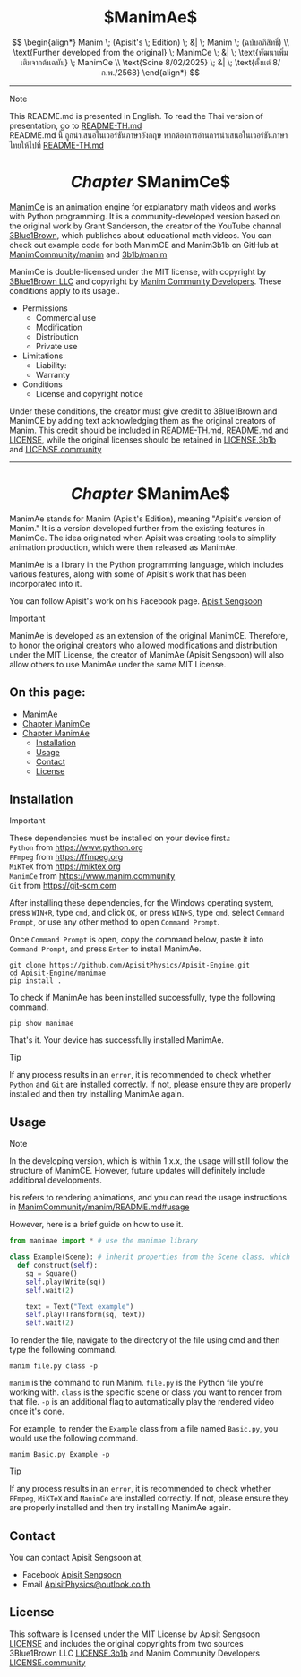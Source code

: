 <div align="center">
  <h1>$ManimAe$</h1>
  <p>
    $$
    \begin{align*}
    Manim \; (Apisit's \; Edition) \; &| \; Manim \; (ฉบับอภิสิทธิ์) \\
    \text{Further developed from the original} \; ManimCe \; &| \; \text{พัฒนาเพิ่มเติมจากต้นฉบับ} \; ManimCe \\
    \text{Scine 8/02/2025} \; &| \; \text{ตั้งแต่ 8/ก.พ./2568}
    \end{align*}
    $$
  </p>
</div>
<hr/>

> [!NOTE]
> This README.md is presented in English. To read the Thai version of presentation, go to [README-TH.md](https://github.com/ApisitPhysics/Apisit-Engine/blob/main/README-TH.md)<br>
> README.md นี้ ถูกนำเสนอในเวอร์ชันภาษาอังกฤษ หากต้องการอ่านการนำเสนอในเวอร์ชันภาษาไทยให้ไปที่ [README-TH.md](https://github.com/ApisitPhysics/Apisit-Engine/blob/main/README-TH.md)

<div align="center">
  <h1>
    <i>Chapter</i> $ManimCe$
  </h1>
</div>

[ManimCe](https://www.manim.community) is an animation engine for explanatory math videos and works with Python programming. It is a community-developed version based on the original work by Grant Sanderson, the creator of the YouTube channal [3Blue1Brown](https://www.3blue1brown.com/), which publishes about educational math videos. You can check out example code for both ManimCE and Manim3b1b on GitHub at [ManimCommunity/manim](https://github.com/ManimCommunity/manim) and [3b1b/manim](https://github.com/3b1b/manim) <br>

ManimCe is double-licensed under the MIT license, with copyright by [3Blue1Brown LLC](https://github.com/ManimCommunity/manim/blob/main/LICENSE) and copyright by [Manim Community Developers](https://github.com/ManimCommunity/manim/blob/main/LICENSE.community). These conditions apply to its usage..

- Permissions
  - Commercial use
  - Modification
  - Distribution
  - Private use
- Limitations
  - Liability:
  - Warranty
- Conditions
  - License and copyright notice

Under these conditions, the creator must give credit to 3Blue1Brown and ManimCE by adding text acknowledging them as the original creators of Manim. This credit should be included in [README-TH.md](https://github.com/ApisitPhysics/Apisit-Engine/blob/main/README-TH.md),  [README.md](https://github.com/ApisitPhysics/Apisit-Engine/blob/main/README.md) and [LICENSE](https://github.com/ApisitPhysics/Apisit-Engine/blob/main/LICENSE), while the original licenses should be retained in [LICENSE.3b1b](https://github.com/ApisitPhysics/Apisit-Engine/blob/main/LICENSE.3b1b) and [LICENSE.community](https://github.com/ApisitPhysics/Apisit-Engine/blob/main/LICENSE.community)
<hr/>

<div align="center">
  <h1>
    <i>Chapter</i> $ManimAe$
  </h1>
</div>

ManimAe stands for Manim (Apisit's Edition), meaning "Apisit's version of Manim." It is a version developed further from the existing features in ManimCe. The idea originated when Apisit was creating tools to simplify animation production, which were then released as ManimAe.

ManimAe is a library in the Python programming language, which includes various features, along with some of Apisit's work that has been incorporated into it.

You can follow Apisit's work on his Facebook page. [Apisit Sengsoon](https://www.facebook.com/share/1A1N9ye7y8)

> [!IMPORTANT]
> ManimAe is developed as an extension of the original ManimCE. Therefore, to honor the original creators who allowed modifications and distribution under the MIT License, the creator of ManimAe (Apisit Sengsoon) will also allow others to use ManimAe under the same MIT License.

## On this page:

- [ManimAe](#manimae)
- [Chapter ManimCe](#----chapter-manimce--)
- [Chapter ManimAe](#----chapter-manimae--)
  - [Installation](#installation)
  - [Usage](#usage)
  - [Contact](#contact)
  - [License](#license)

## Installation

> [!IMPORTANT]
> These dependencies must be installed on your device first.:<br>
> `Python` from https://www.python.org <br>
> `FFmpeg` from https://ffmpeg.org <br>
> `MiKTeX` from https://miktex.org <br>
> `ManimCe` from https://www.manim.community <br>
> `Git` from https://git-scm.com

After installing these dependencies, for the Windows operating system, press `WIN+R`, type `cmd`, and click `OK`, or press `WIN+S`, type `cmd`, select `Command Prompt`, or use any other method to open `Command Prompt`.

Once `Command Prompt` is open, copy the command below, paste it into `Command Prompt`, and press `Enter` to install ManimAe.

```plain tex
git clone https://github.com/ApisitPhysics/Apisit-Engine.git
cd Apisit-Engine/manimae
pip install .

```

To check if ManimAe has been installed successfully, type the following command.

```plain tex
pip show manimae

```

That's it. Your device has successfully installed ManimAe.

> [!TIP]
> If any process results in an `error`, it is recommended to check whether `Python` and `Git` are installed correctly. If not, please ensure they are properly installed and then try installing ManimAe again.

## Usage

> [!NOTE]
> In the developing version, which is within 1.x.x, the usage will still follow the structure of ManimCE. However, future updates will definitely include additional developments.

his refers to rendering animations, and you can read the usage instructions in [ManimCommunity/manim/README.md#usage](https://github.com/ManimCommunity/manim/blob/main/README.md#usage)

However, here is a brief guide on how to use it.

```python
from manimae import * # use the manimae library

class Example(Scene): # inherit properties from the Scene class, which is part of ManimCe.
  def construct(self):
    sq = Square()
    self.play(Write(sq))
    self.wait(2)

    text = Text("Text example")
    self.play(Transform(sq, text))
    self.wait(2)

```

To render the file, navigate to the directory of the file using cmd and then type the following command.

```plain text
manim file.py class -p
```

`manim` is the command to run Manim. `file.py` is the Python file you're working with. `class` is the specific scene or class you want to render from that file. `-p` is an additional flag to automatically play the rendered video once it's done.

For example, to render the `Example` class from a file named `Basic.py`, you would use the following command.

```plain tex
manim Basic.py Example -p
```

> [!TIP]
> If any process results in an `error`, it is recommended to check whether `FFmpeg`, `MiKTeX` and `ManimCe` are installed correctly. If not, please ensure they are properly installed and then try installing ManimAe again.

## Contact

You can contact Apisit Sengsoon at, 
- Facebook [Apisit Sengsoon](https://www.facebook.com/share/1A1N9ye7y8)
- Email [ApisitPhysics@outlook.co.th](mailto:apisitphysics@outlook.co.th)

## License

This software is licensed under the MIT License by Apisit Sengsoon [LICENSE](https://github.com/ApisitPhysics/Apisit-Engine/blob/main/LICENSE) and includes the original copyrights from two sources 3Blue1Brown LLC [LICENSE.3b1b](https://github.com/ApisitPhysics/Apisit-Engine/blob/main/LICENSE.3b1b) and Manim Community Developers [LICENSE.community](https://github.com/ApisitPhysics/Apisit-Engine/blob/main/LICENSE.community)
